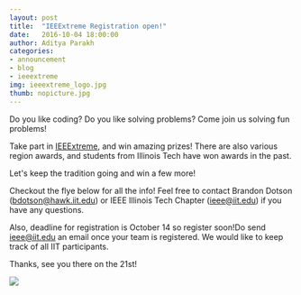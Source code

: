 ```yaml
---
layout: post
title:  "IEEExtreme Registration open!"
date:   2016-10-04 18:00:00
author: Aditya Parakh
categories: 
- announcement
- blog
- ieeextreme
img: ieeextreme_logo.jpg
thumb: nopicture.jpg
---
```


Do you like coding? Do you like solving problems? Come join us solving fun problems!

Take part in <a href="http://www.ieee.org/membership_services/membership/students/competitions/xtreme/index.html">IEEExtreme</a>, and win amazing prizes!
There are also various region awards, and students from Illinois Tech have won awards in the past.

Let's keep the tradition going and win a few more!

Checkout the flye below for all the info! Feel free to contact Brandon Dotson (bdotson@hawk.iit.edu)  or IEEE Illinois Tech Chapter (ieee@iit.edu) if you have any questions.

Also, deadline for registration is October 14 so register soon!Do send ieee@iit.edu an email once your team is registered. We would like to keep track of all IIT participants.

Thanks, see you there on the 21st!

<img src="
https://scontent-ord1-1.xx.fbcdn.net/v/t1.0-9/14563507_818751764827971_1809080923250405985_n.jpg?oh=39a9ae3fbf7b5b16c40bf1b24e84e5ee&oe=5871B3F8"/>

